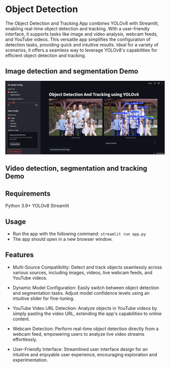 # Object Detection

The Object Detection and Tracking App combines YOLOv8 with Streamlit, enabling real-time object detection and tracking. With a user-friendly interface, it supports tasks like image and video analysis, webcam feeds, and YouTube videos. This versatile app simplifies the configuration of detection tasks, providing quick and intuitive results. Ideal for a variety of scenarios, it offers a seamless way to leverage YOLOv8's capabilities for efficient object detection and tracking.



## Image detection and segmentation Demo

<img width="1512" alt="Screenshot 2023-11-15 at 19 41 39" src="./assets/interface.png">

## Video detection, segmentation and tracking Demo


## Requirements

Python 3.9+
YOLOv8
Streamlit

## Usage

- Run the app with the following command: `streamlit run app.py`
- The app should open in a new browser window.

## Features

- Multi-Source Compatibility:
Detect and track objects seamlessly across various sources, including images, videos, live webcam feeds, and YouTube videos.

- Dynamic Model Configuration:
Easily switch between object detection and segmentation tasks. Adjust model confidence levels using an intuitive slider for fine-tuning.

- YouTube Video URL Detection:
Analyze objects in YouTube videos by simply pasting the video URL, extending the app's capabilities to online content.

- Webcam Detection:
Perform real-time object detection directly from a webcam feed, empowering users to analyze live video streams effortlessly.

- User-Friendly Interface:
Streamlined user interface design for an intuitive and enjoyable user experience, encouraging exploration and experimentation.



